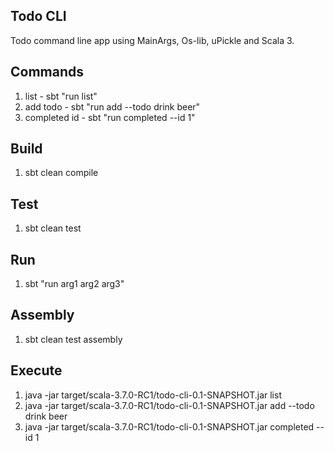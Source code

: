Todo CLI
--------
Todo command line app using MainArgs, Os-lib, uPickle and Scala 3.

Commands
--------
1. list - sbt "run list"
2. add todo - sbt "run add --todo drink beer"
3. completed id - sbt "run completed --id 1"

Build
-----
1. sbt clean compile

Test
----
1. sbt clean test

Run
---
1. sbt "run arg1 arg2 arg3"

Assembly
--------
1. sbt clean test assembly

Execute
-------
1. java -jar target/scala-3.7.0-RC1/todo-cli-0.1-SNAPSHOT.jar list
2. java -jar target/scala-3.7.0-RC1/todo-cli-0.1-SNAPSHOT.jar add --todo drink beer
3. java -jar target/scala-3.7.0-RC1/todo-cli-0.1-SNAPSHOT.jar completed --id 1